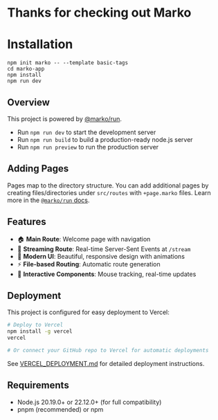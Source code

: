 # Thanks for checking out Marko

# Installation

```
npm init marko -- --template basic-tags
cd marko-app
npm install
npm run dev
```

## Overview

This project is powered by [@marko/run](https://github.com/marko-js/run).

- Run `npm run dev` to start the development server
- Run `npm run build` to build a production-ready node.js server
- Run `npm run preview` to run the production server

## Adding Pages

Pages map to the directory structure. You can add additional pages by creating files/directories under `src/routes` with `+page.marko` files. Learn more in the [`@marko/run` docs](https://github.com/marko-js/run/#file-based-routing).

## Features

- 🏠 **Main Route**: Welcome page with navigation
- 🚀 **Streaming Route**: Real-time Server-Sent Events at `/stream`
- 💅 **Modern UI**: Beautiful, responsive design with animations
- ⚡ **File-based Routing**: Automatic route generation
- 🎯 **Interactive Components**: Mouse tracking, real-time updates

## Deployment

This project is configured for easy deployment to Vercel:

```bash
# Deploy to Vercel
npm install -g vercel
vercel

# Or connect your GitHub repo to Vercel for automatic deployments
```

See [VERCEL_DEPLOYMENT.md](./VERCEL_DEPLOYMENT.md) for detailed deployment instructions.

## Requirements

- Node.js 20.19.0+ or 22.12.0+ (for full compatibility)
- pnpm (recommended) or npm
